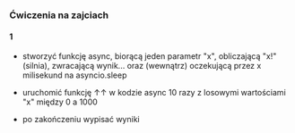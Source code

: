 

### Ćwiczenia na zajciach


#### 1

- stworzyć funkcję async, biorącą jeden parametr "x", obliczającą "x!" 
  (silnia), zwracającą wynik... oraz (wewnątrz) oczekującą przez
  x milisekund na asyncio.sleep
  
- uruchomić funkcję ↑↑ w kodzie async 10 razy z losowymi wartościami "x"
  między 0 a 1000
  
- po zakończeniu wypisać wyniki